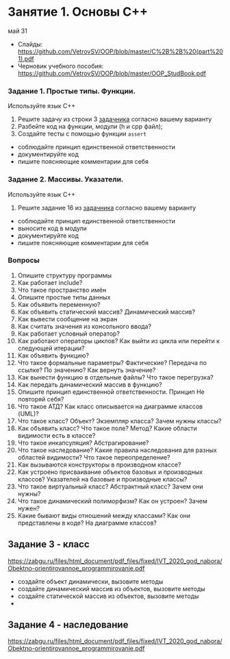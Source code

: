 # Занятие 1. Основы C++
май 31
- Слайды: https://github.com/VetrovSV/OOP/blob/master/C%2B%2B%20(part%201).pdf
- Черновик учебного пособия: https://github.com/VetrovSV/OOP/blob/master/OOP_StudBook.pdf

### Задание 1. Простые типы. Функции. 
Используйте язык С++
1. Решите задачу  из строки 3 [задачника](https://ivtipm.github.io/Programming/Files/spisocall.htm) согласно вашему варианту
2. Разбейте код на функции, модули (h и cpp файл); 
3. Создайте тесты с помощью функции `assert`

- соблюдайте принцип единственной ответственности
- документируйте код
- пишите поясняющие комментарии для себя


### Задание 2. Массивы. Указатели.
Используйте язык С++
1. Решите задание 16 из [задачника](https://ivtipm.github.io/Programming/Files/spisocall.htm) согласно вашему варианту

- соблюдайте принцип единственной ответственности
- выносите код в модули
- документируйте код
- пишите поясняющие комментарии для себя

### Вопросы 
1. Опишите структуру программы 
2. Как работает include?
3. Что такое пространство имён 
4. Опишите простые типы данных
5. Как объявить переменную?
5. Как объявить статический массив? Динамический массив?
6. Как вывести сообщение на экран 
7. Как считать значения из консольного ввода?
8. Как работает условный оператор?
9. Как работают операторы циклов? Как выйти из цикла или перейти к следующей итерации?
10. Как объявить функцию? 
11. Что такое формальные параметры? Фактические? Передача по ссылке? По значению? Как вернуть значение?
12. Как вынести функцию в отдельные файлы? Что такое перегрузка? 
13. Как передать динамический массив в функцию?
14. Опишите принцип единственной ответственности. Принцип Не повторяй себя?
15. Что такое АТД? Как класс описывается на диаграмме классов (UML)?
16. Что такое класс? Объект? Экземпляр класса? Зачем нужны классы?
17. Как объявить класс? Что такое поле? Метод? Какие области видимости есть в классе?
18. Что такое инкапсуляция? Абстрагирование?
19. Что такое наследование? Какие правила наследования для разных областей видимости? Что такое переопределение?
20. Как вызываются конструкторы в производном классе?
21. Как устроено присваивание объектов базовых и производных классов? Указателей на базовые и производные классы?
22. Что такое виртуальный класс? Абстрактный класс? Зачем они нужны?
23. Что такое динамический полиморфизм? Как он устроен? Зачем нужен?
24. Какие бывают виды отношений между классами? Как они представлены в коде? На диаграмме классов?


## Задание 3 - класс
https://zabgu.ru/files/html_document/pdf_files/fixed/IVT_2020_god_nabora/Obektno-orientirovannoe_programmirovanie.pdf
- создайте объект динамически, вызовите методы 
- создайте динамический массив из объектов, вызовите методы 
- создайте статической массив из объектов, вызовите методы 
- 


## Задание 4 - наследование
https://zabgu.ru/files/html_document/pdf_files/fixed/IVT_2020_god_nabora/Obektno-orientirovannoe_programmirovanie.pdf
